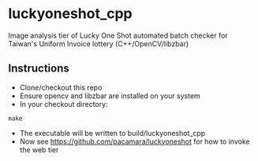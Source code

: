 # luckyoneshot_cpp
Image analysis tier of Lucky One Shot automated batch checker for Taiwan's Uniform Invoice lottery (C++/OpenCV/libzbar)

## Instructions
* Clone/checkout this repo
* Ensure opencv and libzbar are installed on your system
* In your checkout directory:
```
make
```
* The executable will be written to build/luckyoneshot_cpp
* Now see https://github.com/pacamara/luckyoneshot for how to invoke the web tier


